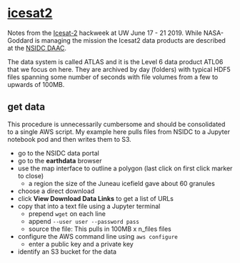 # [icesat2](https://icesat-2.gsfc.nasa.gov)

Notes from the [Icesat-2](https://icesat-2.gsfc.nasa.gov) hackweek at UW June 17 - 21 2019. 
While NASA-Goddard is managing the mission the Icesat2 data products are
described at the [NSIDC DAAC](https://nsidc.org/data/icesat-2/products). 

The data system is called ATLAS and it is the Level 6 data product ATL06 that we focus on here. 
They are archived by day (folders) with typical HDF5 files spanning some number of seconds with 
file volumes from a few to upwards of 100MB.

## get data 

This procedure is unnecessarily cumbersome and should be consolidated to a single AWS script. My example
here pulls files from NSIDC to a Jupyter notebook pod and then writes them to S3. 

* go to the NSIDC data portal
* go to the **earthdata** browser
* use the map interface to outline a polygon (last click on first click marker to close)
  * a region the size of the Juneau icefield gave about 60 granules
* choose a direct download
* click **View Download Data Links** to get a list of URLs
* copy that into a text file using a Jupyter terminal
  * prepend `wget` on each line
  * append `--user user --password pass` 
  * source the file: This pulls in 100MB x n_files files
* configure the AWS command line using `aws configure` 
  * enter a public key and a private key
* identify an S3 bucket for the data


